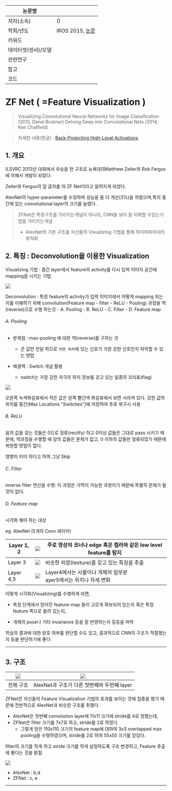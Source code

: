 |논문명 | |
| --- | --- |
| 저자\(소속\) | \(\) |
| 학회/년도 | IROS 2015, [논문]() |
| 키워드 | |
| 데이터셋(센서)/모델 | |
| 관련연구||
| 참고 | |
| 코드 | |





# ZF Net ( =Feature Visualization )

> Visualizing Convolutional Neural Networks for Image Classification (2015, Danel Brukner)
> Delving Deep into Convolutional Nets (2014, Ken Chatfield)

> 자세한 내용(한글) : [Back-Projecting High-Level Activations](https://blog.lunit.io/2017/04/09/back-projecting-mid-level-activations/)

## 1. 개요 

ILSVRC 2013년 대회에서 우승을 한 구조로 뉴욕대의Matthew Zeiler와 Rob Fergus에 의해서 개발이 되었다.

Zeiler와 Fergus의 앞 글자를 따 ZF Net이라고 알려지게 되었다.

AlexNet의 hyper-parameter를 수정하여 성능을 좀 더 개선(3%)을 하였으며,특히 중간에 있는 convolutional layer의 크기를 늘렸다.

> ZFNet은 특정구조를 가리키는개념이 아니라, CNN을 보다 잘 이해할 수있는기법을 가리키는개념
> -  AlexNet의 기본 구조를 자신들의 Visualizing 기법을 통해 하이퍼파라미터 최적화 


## 2. 특징 : Deconvolution을 이용한 Visualization


Visualizing 기법 : 중간 layer에서 feature의 activity를 다시 입력 이미지 공간에 mapping을 시키는 기법

![](http://i.imgur.com/ep9d371.png)   

Deconvolution : 특정 feature의 activity가 입력 이미지에서 어떻게 mapping 되는지를 이해하기 위해 convolution(Feature map - filter - ReLU - Pooling) 과정을 역(reverse)으로 수행 하는것 
    - A. Pooling 
    - B. ReLU 
    - C. Filter 
    - D. Feature map 
    
###### A. Pooling 
                
- 문제점 : max-pooling 에 대한 역(reverse)를 구하는 것
    - 큰 값만 전달 하므로 `어떤 위치`에 있는 신호가 가장 강한 신호인지 파악할 수 있는 방법

- 해결책 : Switch 개념 활용 
    - switch는 가장 강한 자극의 위치 정보를 갖고 있는 일종의 꼬리표(flag)

![](http://i.imgur.com/4sN1FTB.png)

오른쪽 녹색화살표에서 작은 값은 왼쪽 빨간색 화살표에서 보면 사라져 있다. 
강한 값의 위치를 중간(Max Locations "Switches")에 저장하여 추후 복구시 사용 

###### B. ReLU 

음의 값을 갖는 것들은 0으로 정류(rectify) 하고 0이상 값들은 그대로 pass  시키기 때문에, 역과정을 수행할 때 양의 값들은 문제가 없고, 0 이하의 값들만 정류되었기 때문에 복원할 방법이 없다.

영향이 미미 하다고 하여 그냥 Skip 

###### C. Filter 

inverse filter 연산을 수행: 이 과정은 가역이 가능한 과정이기 때문에 특별히 문제가 될 것이 없다.


###### D. Feature map

시각화 해야 하는 대상 

eg. AlexNet (5개의 Conv 레이어) 

|Layer 1, 2|![](http://i.imgur.com/ZrE4ScP.png)|주로 영상의 코너나 edge 혹은 컬러와 같은 low level feature를 탐지|
|-|-|-|
|Layer 3|![](http://i.imgur.com/uiKqBgN.png)|비슷한 외양(texture)를 갖고 있는 특징을 추출|
|Layer 4,5|![](http://i.imgur.com/ygfdhAO.png)|Layer4에서는 사물이나 개체의 일부분<br>ayer5에서는 위치나 자세 변화|

이렇게 시각화(Visualizing)를 수행하게 되면,

- 특정 단계에서 얻어진 feature-map 들이 고르게 확보되어 있는지 혹은 특정 feature 쪽으로 쏠려 있는지,

- 개체의 pose나 기타 invariance 등을 잘 반영하는지 등등을 파악

학습의 결과에 대한 양호 여부를 판단할 수도 있고, 결과적으로 CNN의 구조가 적절했는지 등을 판단하기에 좋다.

---

## 3. 구조 

|![](http://i.imgur.com/kw4nAJl.png)|![](http://i.imgur.com/wQ4jGr0.png)|
|-|-|
|전체 구조 | AlexNet과 구조가 다른 첫번째와 두번째 layer|
ZFNet은 자신들의 Feature Visualization 기법의 효과를 보이는 것에 집중을 했기 때문에 전반적으로 AlexNet과 비슷한 구조를 취했다.
- AlexNet은 첫번째 convolution layer에 11x11 크기에 stride를 4로 정했는데,
- ZFNet은 filter 크기를 7x7로 하고, stride를 2로 하였다.
    - 그렇게 얻은 110x110 크기의 feature map에 대하여 3x3 overlapped max pooling을 수행하였으며, stride를 2로 하여 55x55 크기를 얻었다.

filter의 크기를 작게 하고 stride 크기를 작게 설정하도록 구조 변경하고, Feature 추출에 좋다는 것을 밝힘 

![](http://i.imgur.com/a85992r.png)
- AlexNet : b,d
- ZFNet : c, e




--- 
